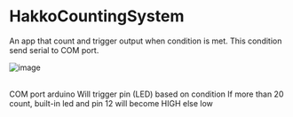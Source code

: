 # HakkoCountingSystem
An app that count and trigger output when condition is met. This condition send serial to COM port.

![image](https://github.com/xhohoho/HakkoCountingSystem/assets/56391044/4f9f7a26-dc76-40e2-b3a0-f0ec0cd6c522)

<br>
COM port arduino
Will trigger pin (LED) based on condition
If more than 20 count, built-in led and pin 12 will become HIGH
else low
